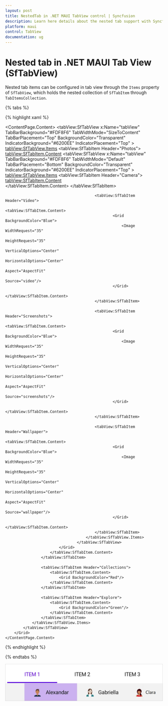 ```yaml
---
layout: post
title: NestedTab in .NET MAUI TabView control | Syncfusion
description: Learn here details about the nested tab support with Syncfusion MAUI Tab View (SfTabView) control and code snippet.
platform: maui
control: TabView
documentation: ug
---
```


# Nested tab in .NET MAUI Tab View (SfTabView)

Nested tab items can be configured in tab view through the `Items` property of `SfTabView`, which holds the nested collection of `SfTabItem` through `TabItemsCollection`.

{% tabs %}

{% highlight xaml %}

<ContentPage xmlns="http://schemas.microsoft.com/dotnet/2021/maui"
             xmlns:x="http://schemas.microsoft.com/winfx/2009/xaml"
             x:Class="TabViewMauiSample.MainPage"
             xmlns:tabView="http://schemas.syncfusion.com/maui"
             BackgroundColor="{DynamicResource SecondaryColor}">
    <ContentPage.Content>
        <Grid>
            <tabView:SfTabView x:Name="tabView"
                                TabBarBackground="#FDF8F6"
                                TabWidthMode="SizeToContent"
                                TabBarPlacement="Top"
                                BackgroundColor="Transparent"
                                IndicatorBackground="#6200EE"
                                IndicatorPlacement="Top" >
                <tabView:SfTabView.Items>
                    <tabView:SfTabItem Header="Photos">
                        <tabView:SfTabItem.Content>
                            <Grid BackgroundColor="Blue">
                                <tabView:SfTabView x:Name="tabView"
                                                    TabBarBackground="#FDF8F6"
                                                    TabWidthMode="Default"
                                                    TabBarPlacement="Bottom"
                                                    BackgroundColor="Transparent"
                                                    IndicatorBackground="#6200EE"
                                                    IndicatorPlacement="Top" >
                                        <tabView:SfTabView.Items>
                                            <tabView:SfTabItem Header="Camera">
                                                <tabView:SfTabItem.Content>
                                                    <Grid BackgroundColor="Blue">
                                                        <Image WidthRequest="35"
                                                                HeightRequest="35"
                                                                VerticalOptions="Center"
                                                                HorizontalOptions="Center"
                                                                Aspect="AspectFit"
                                                                Source="camera"/>    
                                                    </Grid>
                                                </tabView:SfTabItem.Content>
                                            </tabView:SfTabItem>

                                            <tabView:SfTabItem Header="Video">
                                                <tabView:SfTabItem.Content>
                                                    <Grid BackgroundColor="Blue">
                                                        <Image WidthRequest="35"
                                                                HeightRequest="35"
                                                                VerticalOptions="Center"
                                                                HorizontalOptions="Center"
                                                                Aspect="AspectFit"
                                                                Source="video"/>    
                                                    </Grid>
                                                </tabView:SfTabItem.Content>
                                            </tabView:SfTabItem>

                                            <tabView:SfTabItem Header="Screenshots">
                                                <tabView:SfTabItem.Content>
                                                    <Grid BackgroundColor="Blue">
                                                        <Image WidthRequest="35"
                                                                HeightRequest="35"
                                                                VerticalOptions="Center"
                                                                HorizontalOptions="Center"
                                                                Aspect="AspectFit"
                                                                Source="screenshots"/>    
                                                    </Grid>
                                                </tabView:SfTabItem.Content>
                                            </tabView:SfTabItem>

                                            <tabView:SfTabItem Header="Wallpaper">
                                                <tabView:SfTabItem.Content>
                                                    <Grid BackgroundColor="Blue">
                                                        <Image WidthRequest="35"
                                                                HeightRequest="35"
                                                                VerticalOptions="Center"
                                                                HorizontalOptions="Center"
                                                                Aspect="AspectFit"
                                                                Source="wallpaper"/>    
                                                    </Grid>
                                                </tabView:SfTabItem.Content>
                                            </tabView:SfTabItem>
                                        </tabView:SfTabView.Items>
                                    </tabView:SfTabView>
                            </Grid>
                        </tabView:SfTabItem.Content>
                    </tabView:SfTabItem>

                    <tabView:SfTabItem Header="Collections">
                        <tabView:SfTabItem.Content>
                            <Grid BackgroundColor="Red"/>
                        </tabView:SfTabItem.Content>
                    </tabView:SfTabItem>

                    <tabView:SfTabItem Header="Explore">
                        <tabView:SfTabItem.Content>
                            <Grid BackgroundColor="Green"/>
                        </tabView:SfTabItem.Content>
                    </tabView:SfTabItem>
                </tabView:SfTabView.Items>
            </tabView:SfTabView>
        </Grid>
    </ContentPage.Content>
</ContentPage>

{% endhighlight %}

{% endtabs %}

![NestedTab](images/Nested-Tab.png)
